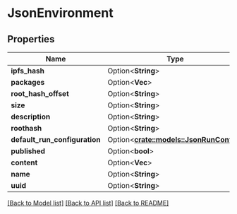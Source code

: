 # JsonEnvironment

## Properties

Name | Type | Description | Notes
------------ | ------------- | ------------- | -------------
**ipfs_hash** | Option<**String**> |  | [optional]
**packages** | Option<**Vec<String>**> |  | [optional]
**root_hash_offset** | Option<**String**> |  | [optional]
**size** | Option<**String**> |  | [optional]
**description** | Option<**String**> |  | [optional]
**roothash** | Option<**String**> |  | [optional]
**default_run_configuration** | Option<[**crate::models::JsonRunConfig**](json_RunConfig.md)> |  | [optional]
**published** | Option<**bool**> |  | [optional]
**content** | Option<**Vec<String>**> |  | [optional]
**name** | Option<**String**> |  | [optional]
**uuid** | Option<**String**> |  | [optional]

[[Back to Model list]](../README.md#documentation-for-models) [[Back to API list]](../README.md#documentation-for-api-endpoints) [[Back to README]](../README.md)


